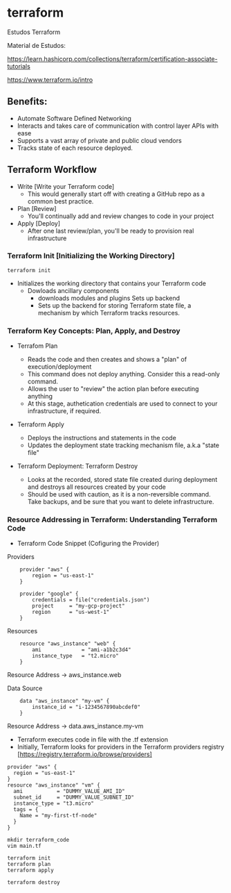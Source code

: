 # terraform

Estudos Terraform

Material de Estudos:

https://learn.hashicorp.com/collections/terraform/certification-associate-tutorials

https://www.terraform.io/intro

## Benefits:
 - Automate Software Defined Networking
 - Interacts and takes care of communication with control layer APIs with ease
 - Supports a vast array of private and public cloud vendors
 - Tracks state of each resource deployed.

 ## Terraform Workflow

  - Write [Write your Terraform code]
    - This would generally start off with creating a GitHub repo as a common best practice.
  - Plan [Review]
    - You'll continually add and review changes to code in your project
  - Apply [Deploy]
    - After one last review/plan, you'll be ready to provision real infrastructure


### Terraform Init [Initializing the Working Directory]
`terraform init`

- Initializes the working directory that contains your Terraform code
    - Dowloads ancillary components
        - downloads modules and plugins
    Sets up backend
        - Sets up the backend for storing Terraform state file, a mechanism by which Terraform tracks resources.


### Terraform Key Concepts: Plan, Apply, and Destroy

- Terrafom Plan
    - Reads the code and then creates and shows a "plan" of execution/deployment
    - This command does not deploy anything. Consider this a read-only command.
    - Allows the user to "review" the action plan before executing anything
    - At this stage, authetication credentials are used to connect to your infrastructure, if required.

- Terraform Apply
    - Deploys the instructions and statements in the code
    - Updates the deployment state tracking mechanism file, a.k.a "state file"

- Terraform Deployment: Terraform Destroy
    - Looks at the recorded, stored state file created during deployment and destroys all resources created by your code
    - Should be used with caution, as it is a non-reversible command. Take backups, and be sure that you want to delete infrastructure.

### Resource Addressing in Terraform: Understanding Terraform Code
- Terraform Code Snippet (Cofiguring the Provider)

Providers
    
```
    provider "aws" {
        region = "us-east-1"
    }
```    

```
    provider "google" {
        credentials = file("credentials.json")
        project     = "my-gcp-project"
        region      = "us-west-1"
    }
```  

Resources
```
    resource "aws_instance" "web" {
        ami             = "ami-a1b2c3d4"
        instance_type   = "t2.micro"
    }
```  
Resource Address -> aws_instance.web

Data Source
```
    data "aws_instance" "my-vm" {
        instance_id = "i-1234567890abcdef0"
    }
```
Resource Address -> data.aws_instance.my-vm


- Terraform executes code in file with the .tf extension
- Initially, Terraform looks for providers in the Terraform providers registry [https://registry.terraform.io/browse/providers]


```    
provider "aws" {
  region = "us-east-1"
}
resource "aws_instance" "vm" {
  ami           = "DUMMY_VALUE_AMI_ID"
  subnet_id     = "DUMMY_VALUE_SUBNET_ID"
  instance_type = "t3.micro"
  tags = {
    Name = "my-first-tf-node"
  }
}   
```


```
mkdir terraform_code
vim main.tf

terraform init
terraform plan
terraform apply

terraform destroy
```

